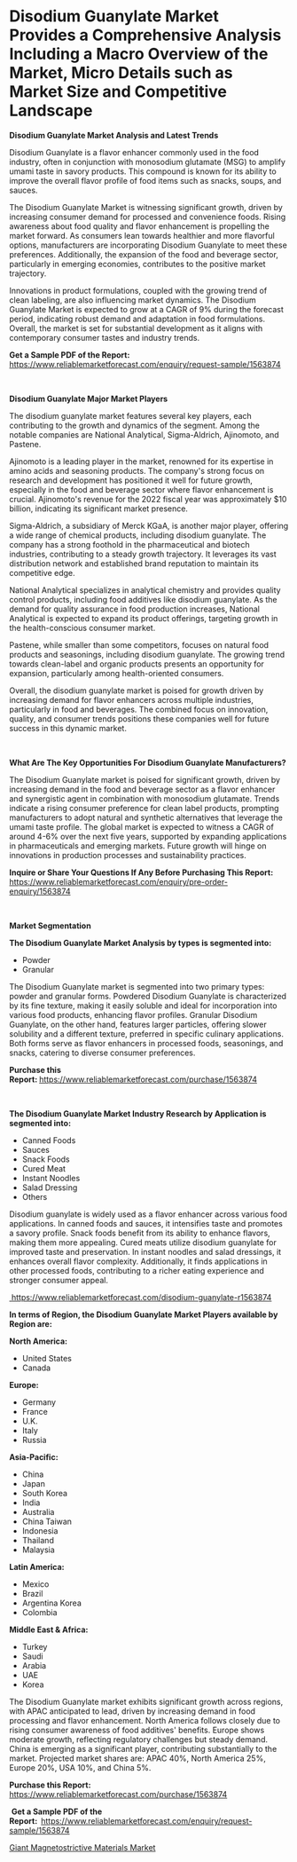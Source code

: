 <p><h1>Disodium Guanylate Market Provides a Comprehensive Analysis Including a Macro Overview of the Market, Micro Details such as Market Size and Competitive Landscape</h1></p><p><strong>Disodium Guanylate Market Analysis and Latest Trends</strong></p>
<p><p>Disodium Guanylate is a flavor enhancer commonly used in the food industry, often in conjunction with monosodium glutamate (MSG) to amplify umami taste in savory products. This compound is known for its ability to improve the overall flavor profile of food items such as snacks, soups, and sauces. </p><p>The Disodium Guanylate Market is witnessing significant growth, driven by increasing consumer demand for processed and convenience foods. Rising awareness about food quality and flavor enhancement is propelling the market forward. As consumers lean towards healthier and more flavorful options, manufacturers are incorporating Disodium Guanylate to meet these preferences. Additionally, the expansion of the food and beverage sector, particularly in emerging economies, contributes to the positive market trajectory.</p><p>Innovations in product formulations, coupled with the growing trend of clean labeling, are also influencing market dynamics. The Disodium Guanylate Market is expected to grow at a CAGR of 9% during the forecast period, indicating robust demand and adaptation in food formulations. Overall, the market is set for substantial development as it aligns with contemporary consumer tastes and industry trends.</p></p>
<p><strong>Get a Sample PDF of the Report:&nbsp;</strong> <a href="https://www.reliablemarketforecast.com/enquiry/request-sample/1563874?utm_campaign=3539&utm_medium=2&utm_source=Github&utm_content=ia&utm_term=02042025&utm_id=disodium-guanylate">https://www.reliablemarketforecast.com/enquiry/request-sample/1563874</a></p>
<p>&nbsp;</p>
<p><strong>Disodium Guanylate Major Market Players</strong></p>
<p><p>The disodium guanylate market features several key players, each contributing to the growth and dynamics of the segment. Among the notable companies are National Analytical, Sigma-Aldrich, Ajinomoto, and Pastene.</p><p>Ajinomoto is a leading player in the market, renowned for its expertise in amino acids and seasoning products. The company's strong focus on research and development has positioned it well for future growth, especially in the food and beverage sector where flavor enhancement is crucial. Ajinomoto's revenue for the 2022 fiscal year was approximately $10 billion, indicating its significant market presence.</p><p>Sigma-Aldrich, a subsidiary of Merck KGaA, is another major player, offering a wide range of chemical products, including disodium guanylate. The company has a strong foothold in the pharmaceutical and biotech industries, contributing to a steady growth trajectory. It leverages its vast distribution network and established brand reputation to maintain its competitive edge.</p><p>National Analytical specializes in analytical chemistry and provides quality control products, including food additives like disodium guanylate. As the demand for quality assurance in food production increases, National Analytical is expected to expand its product offerings, targeting growth in the health-conscious consumer market.</p><p>Pastene, while smaller than some competitors, focuses on natural food products and seasonings, including disodium guanylate. The growing trend towards clean-label and organic products presents an opportunity for expansion, particularly among health-oriented consumers.</p><p>Overall, the disodium guanylate market is poised for growth driven by increasing demand for flavor enhancers across multiple industries, particularly in food and beverages. The combined focus on innovation, quality, and consumer trends positions these companies well for future success in this dynamic market.</p></p>
<p>&nbsp;</p>
<p><strong>What Are The Key Opportunities For Disodium Guanylate Manufacturers?</strong></p>
<p><p>The Disodium Guanylate market is poised for significant growth, driven by increasing demand in the food and beverage sector as a flavor enhancer and synergistic agent in combination with monosodium glutamate. Trends indicate a rising consumer preference for clean label products, prompting manufacturers to adopt natural and synthetic alternatives that leverage the umami taste profile. The global market is expected to witness a CAGR of around 4-6% over the next five years, supported by expanding applications in pharmaceuticals and emerging markets. Future growth will hinge on innovations in production processes and sustainability practices.</p></p>
<p><strong>Inquire or Share Your Questions If Any Before Purchasing This Report:</strong> <a href="https://www.reliablemarketforecast.com/enquiry/pre-order-enquiry/1563874?utm_campaign=3539&utm_medium=2&utm_source=Github&utm_content=ia&utm_term=02042025&utm_id=disodium-guanylate">https://www.reliablemarketforecast.com/enquiry/pre-order-enquiry/1563874</a></p>
<p>&nbsp;</p>
<p><strong>Market Segmentation</strong></p>
<p><strong>The Disodium Guanylate Market Analysis by types is segmented into:</strong></p>
<p><ul><li>Powder</li><li>Granular</li></ul></p>
<p><p>The Disodium Guanylate market is segmented into two primary types: powder and granular forms. Powdered Disodium Guanylate is characterized by its fine texture, making it easily soluble and ideal for incorporation into various food products, enhancing flavor profiles. Granular Disodium Guanylate, on the other hand, features larger particles, offering slower solubility and a different texture, preferred in specific culinary applications. Both forms serve as flavor enhancers in processed foods, seasonings, and snacks, catering to diverse consumer preferences.</p></p>
<p><strong>Purchase this Report:&nbsp;</strong><a href="https://www.reliablemarketforecast.com/purchase/1563874?utm_campaign=3539&utm_medium=2&utm_source=Github&utm_content=ia&utm_term=02042025&utm_id=disodium-guanylate">https://www.reliablemarketforecast.com/purchase/1563874</a></p>
<p>&nbsp;</p>
<p><strong>The Disodium Guanylate Market Industry Research by Application is segmented into:</strong></p>
<p><ul><li>Canned Foods</li><li>Sauces</li><li>Snack Foods</li><li>Cured Meat</li><li>Instant Noodles</li><li>Salad Dressing</li><li>Others</li></ul></p>
<p><p>Disodium guanylate is widely used as a flavor enhancer across various food applications. In canned foods and sauces, it intensifies taste and promotes a savory profile. Snack foods benefit from its ability to enhance flavors, making them more appealing. Cured meats utilize disodium guanylate for improved taste and preservation. In instant noodles and salad dressings, it enhances overall flavor complexity. Additionally, it finds applications in other processed foods, contributing to a richer eating experience and stronger consumer appeal.</p></p>
<p><a href="https://www.reliablemarketforecast.com/disodium-guanylate-r1563874?utm_campaign=3539&utm_medium=2&utm_source=Github&utm_content=ia&utm_term=02042025&utm_id=disodium-guanylate">&nbsp;https://www.reliablemarketforecast.com/disodium-guanylate-r1563874</a></p>
<p><strong>In terms of Region, the Disodium Guanylate Market Players available by Region are:</strong></p>
<p>
    <p> <strong> North America: </strong>
        <ul>
            <li>United States</li>
            <li>Canada</li>
        </ul>
        </p> 
    <p> <strong> Europe: </strong>
        <ul>
            <li>Germany</li>
            <li>France</li>
            <li>U.K.</li>
            <li>Italy</li>
            <li>Russia</li>
        </ul>
        </p> 
    <p> <strong> Asia-Pacific: </strong>
        <ul>
            <li>China</li>
            <li>Japan</li>
            <li>South Korea</li>
            <li>India</li>
            <li>Australia</li>
            <li>China Taiwan</li>
            <li>Indonesia</li>
            <li>Thailand</li>
            <li>Malaysia</li>
        </ul>
        </p> 
    <p> <strong> Latin America: </strong>
        <ul>
            <li>Mexico</li>
            <li>Brazil</li>
            <li>Argentina Korea</li>
            <li>Colombia</li>
        </ul>
        </p> 
    <p> <strong> Middle East & Africa: </strong>
        <ul>
            <li>Turkey</li>
            <li>Saudi</li>
            <li>Arabia</li>
            <li>UAE</li>
            <li>Korea</li>
        </ul>
    </p>
    </p>
<p><p>The Disodium Guanylate market exhibits significant growth across regions, with APAC anticipated to lead, driven by increasing demand in food processing and flavor enhancement. North America follows closely due to rising consumer awareness of food additives' benefits. Europe shows moderate growth, reflecting regulatory challenges but steady demand. China is emerging as a significant player, contributing substantially to the market. Projected market shares are: APAC 40%, North America 25%, Europe 20%, USA 10%, and China 5%.</p></p>
<p><strong>Purchase this Report: </strong><a href="https://www.reliablemarketforecast.com/purchase/1563874?utm_campaign=3539&utm_medium=2&utm_source=Github&utm_content=ia&utm_term=02042025&utm_id=disodium-guanylate">https://www.reliablemarketforecast.com/purchase/1563874</a></p>
<p>&nbsp;<strong>Get a Sample PDF of the Report:&nbsp;&nbsp;</strong><a href="https://www.reliablemarketforecast.com/enquiry/request-sample/1563874?utm_campaign=3539&utm_medium=2&utm_source=Github&utm_content=ia&utm_term=02042025&utm_id=disodium-guanylate">https://www.reliablemarketforecast.com/enquiry/request-sample/1563874</a></p>
<p><strong></strong></p>
<p><p><a href="https://github.com/kmettjanksj7/Market-Research-Report-List-1/blob/main/giant-magnetostrictive-materials-market.md?utm_campaign=3539&utm_medium=2&utm_source=Github&utm_content=ia&utm_term=02042025&utm_id=disodium-guanylate">Giant Magnetostrictive Materials Market</a></p></p>